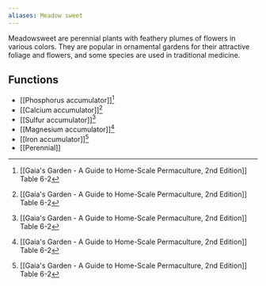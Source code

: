 ```yaml
---
aliases: Meadow sweet
---
```

Meadowsweet are perennial plants with feathery plumes of flowers in various colors. They are popular in ornamental gardens for their attractive foliage and flowers, and some species are used in traditional medicine.

## Functions
- [[Phosphorus accumulator]][^1]
- [[Calcium accumulator]][^1]
- [[Sulfur accumulator]][^1]
- [[Magnesium accumulator]][^1]
- [[Iron accumulator]][^1]
- [[Perennial]]

[^1]: [[Gaia's Garden - A Guide to Home-Scale Permaculture, 2nd Edition]] Table 6-2
